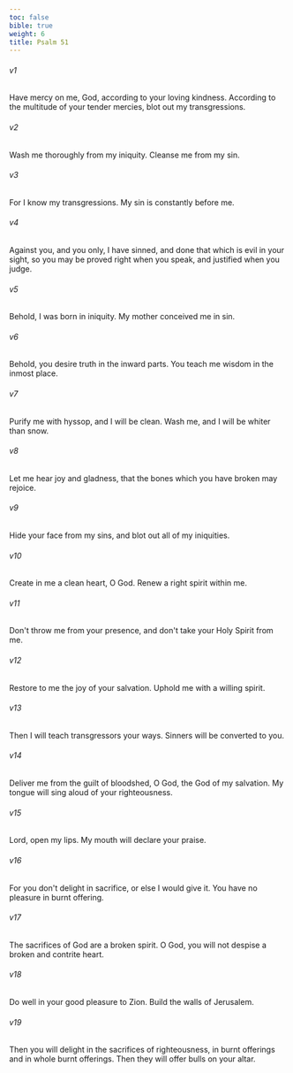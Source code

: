 ```yaml
---
toc: false
bible: true
weight: 6
title: Psalm 51
---
```




###### v1 
Have mercy on me, God, according to your loving kindness. According to the multitude of your tender mercies, blot out my transgressions. 

###### v2 
Wash me thoroughly from my iniquity. Cleanse me from my sin. 

###### v3 
For I know my transgressions. My sin is constantly before me. 

###### v4 
Against you, and you only, I have sinned, and done that which is evil in your sight, so you may be proved right when you speak, and justified when you judge. 

###### v5 
Behold, I was born in iniquity. My mother conceived me in sin. 

###### v6 
Behold, you desire truth in the inward parts. You teach me wisdom in the inmost place. 

###### v7 
Purify me with hyssop, and I will be clean. Wash me, and I will be whiter than snow. 

###### v8 
Let me hear joy and gladness, that the bones which you have broken may rejoice. 

###### v9 
Hide your face from my sins, and blot out all of my iniquities. 

###### v10 
Create in me a clean heart, O God. Renew a right spirit within me. 

###### v11 
Don't throw me from your presence, and don't take your Holy Spirit from me. 

###### v12 
Restore to me the joy of your salvation. Uphold me with a willing spirit. 

###### v13 
Then I will teach transgressors your ways. Sinners will be converted to you. 

###### v14 
Deliver me from the guilt of bloodshed, O God, the God of my salvation. My tongue will sing aloud of your righteousness. 

###### v15 
Lord, open my lips. My mouth will declare your praise. 

###### v16 
For you don't delight in sacrifice, or else I would give it. You have no pleasure in burnt offering. 

###### v17 
The sacrifices of God are a broken spirit. O God, you will not despise a broken and contrite heart. 

###### v18 
Do well in your good pleasure to Zion. Build the walls of Jerusalem. 

###### v19 
Then you will delight in the sacrifices of righteousness, in burnt offerings and in whole burnt offerings. Then they will offer bulls on your altar.
